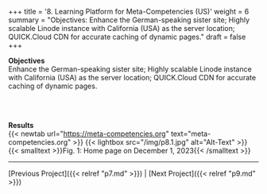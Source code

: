 +++
title = '8. Learning Platform for Meta-Competencies (US)'
weight = 6
summary = "Objectives: Enhance the German-speaking sister site; Highly scalable Linode instance with California (USA) as the server location; QUICK.Cloud CDN for accurate caching of dynamic pages."
draft = false
+++

**Objectives**  
Enhance the German-speaking sister site; Highly scalable Linode instance with California (USA) as the server location; QUICK.Cloud CDN for accurate caching of dynamic pages.

</br></br>  

**Results**  
{{< newtab url="https://meta-competencies.org" text="meta-competencies.org" >}}
{{< lightbox src="/img/p8.1.jpg" alt="Alt-Text" >}}
{{< smalltext >}}Fig. 1: Home page on December 1, 2023{{< /smalltext >}}


---

[Previous Project]({{< relref "p7.md" >}}) | [Next Project]({{< relref "p9.md" >}})